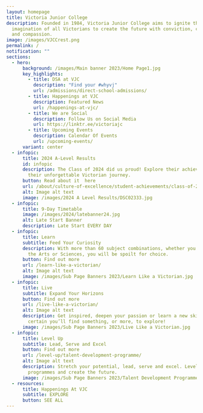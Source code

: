 ```yaml
---
layout: homepage
title: Victoria Junior College
description: Founded in 1984, Victoria Junior College aims to ignite the
  imagination of all Victorians to create the future with conviction, courage
  and compassion.
image: /images/VJCCrest.png
permalink: /
notification: ""
sections:
  - hero:
      background: /images/Main banner 2023/Home Page1.jpg
      key_highlights:
        - title: DSA at VJC
          description: "Find your #whyvj"
          url: /admissions/direct-school-admissions/
        - title: Happenings at VJC
          description: Featured News
          url: /happenings-at-vjc/
        - title: We are Social
          description: Follow Us on Social Media
          url: https://linktr.ee/victoriajc
        - title: Upcoming Events
          description: Calendar Of Events
          url: /upcoming-events/
      variant: center
  - infopic:
      title: 2024 A-Level Results
      id: infopic
      description: The Class of 2024 did us proud! Explore their achievements and
        their unforgettable Victorian journey.
      button: Read about it  here
      url: /about/culture-of-excellence/student-achievements/class-of-2024
      alt: Image alt text
      image: /images/2024 A Level Results/DSC02333.jpg
  - infopic:
      title: 9-Day Timetable
      image: /images/2024/latebanner24.jpg
      alt: Late Start Banner
      description: Late Start EVERY DAY
  - infopic:
      title: Learn
      subtitle: Feed Your Curiosity
      description: With more than 60 subject combinations, whether you are inclined to
        the Arts or Sciences, you will be spoilt for choice.
      button: Find out more
      url: /learn-like-a-victorian/
      alt: Image alt text
      image: /images/Sub Page Banners 2023/Learn Like a Victorian.jpg
  - infopic:
      title: Live
      subtitle: Expand Your Horizons
      button: Find out more
      url: /live-like-a-victorian/
      alt: Image alt text
      description: Get inspired, deepen your passion or learn a new skill. We’re
        certain you’ll find something, or more, to explore!
      image: /images/Sub Page Banners 2023/Live Like a Victorian.jpg
  - infopic:
      title: Level Up
      subtitle: Lead, Serve and Excel
      button: Find out more
      url: /level-up/talent-development-programme/
      alt: Image alt text
      description: Stretch your potential, lead, serve and excel. Level up with our
        programmes and create the future.
      image: /images/Sub Page Banners 2023/Talent Development Programme.jpg
  - resources:
      title: Happenings At VJC
      subtitle: EXPLORE
      button: SEE ALL
---
```

